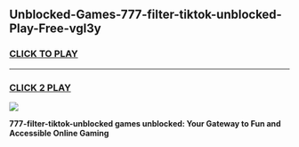 
## Unblocked-Games-777-filter-tiktok-unblocked-Play-Free-vgl3y
<h3>
<a href="https://premium76.site?title=777-filter-tiktok-unblocked&ref=18A1">CLICK TO PLAY</a></h3>
<hr>

<h3>
<a href="https://premium76.site?title=777-filter-tiktok-unblocked&ref=18A1">CLICK 2 PLAY</a>
  
</h3>

<a href="https://premium76.site?title=777-filter-tiktok-unblocked&ref=18A1"><img src="https://clearcache.store/games.png"></a>


**777-filter-tiktok-unblocked games unblocked: Your Gateway to Fun and Accessible Online Gaming**

